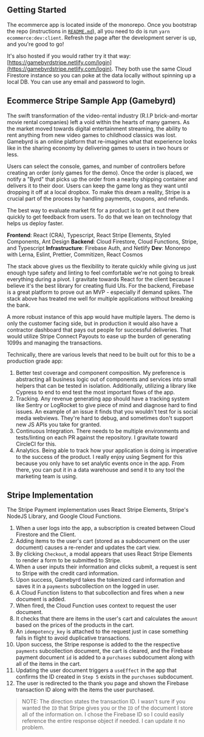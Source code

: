 ## Getting Started

The ecommerce app is located inside of the monorepo. Once you bootstrap the repo (instructions in [`README.md`](./README.md)), all you need to do is run `yarn ecommerce:dev:client`. Refresh the page after the development server is up, and you're good to go!

It's also hosted if you would rather try it that way: [https://gamebyrdstripe.netlify.com/login](https://gamebyrdstripe.netlify.com/login). They both use the same Cloud Firestore instance so you can poke at the data locally without spinning up a local DB. You can use any email and password to login.

## Ecommerce Stripe Sample App (Gamebyrd)

The swift transformation of the video-rental industry (R.I.P brick-and-mortar movie rental companies) left a void within the hearts of many gamers. As the market moved towards digital entertainment streaming, the ability to rent anything from new video games to childhood classics was lost. Gamebyrd is an online platform that re-imagines what that experience looks like in the sharing economy by delivering games to users in two hours or less.

Users can select the console, games, and number of controllers before creating an order (only games for the demo). Once the order is placed, we notify a "Byrd" that picks up the order from a nearby shipping container and delivers it to their door. Users can keep the game long as they want until dropping it off at a local dropbox. To make this dream a reality, Stripe is a crucial part of the process by handling payments, coupons, and refunds.

The best way to evaluate market fit for a product is to get it out there quickly to get feedback from users. To do that we lean on technology that helps us deploy faster.

**Frontend**: React (CRA), Typescript, React Stripe Elements, Styled Components, Ant Design
**Backend**: Cloud Firestore, Cloud Functions, Stripe, and Typescript
**Infrastructure**: Firebase Auth, and Netlify
**Dev**: Monorepo with Lerna, Eslint, Prettier, Commitizen, React Cosmos

The stack above gives us the flexibility to iterate quickly while giving us just enough type safety and linting to feel comfortable we're not going to break everything during a pivot. I gravitate towards React for the client because I believe it's the best library for creating fluid UIs. For the backend, Firebase is a great platform to prove out an MVP - especially if demand spikes. The stack above has treated me well for multiple applications without breaking the bank.

A more robust instance of this app would have multiple layers. The demo is only the customer facing side, but in production it would also have a contractor dashboard that pays out people for successful deliveries. That would utilize Stripe Connect Payouts to ease up the burden of generating 1099s and managing the transactions.

Technically, there are various levels that need to be built out for this to be a production grade app:

1. Better test coverage and component composition. My preference is abstracting all business logic out of components and services into small helpers that can be tested in isolation. Additionally, utilizing a library like Cypress to end to end test the most important flows of the app.
2. Tracking. Any revenue generating app should have a tracking system like Sentry or LogRocket to give piece of mind and diagnose hard to find issues. An example of an issue it finds that you wouldn't test for is social media webviews. They're hard to debug, and sometimes don't support new JS APIs you take for granted.
3. Continuous Integration. There needs to be multiple environments and tests/linting on each PR against the repository. I gravitate toward CircleCI for this.
4. Analytics. Being able to track how your application is doing is imperative to the success of the product. I really enjoy using Segment for this because you only have to set analytic events once in the app. From there, you can put it in a data warehouse and send it to any tool the marketing team is using.

## Stripe Implementation

The Stripe Payment implementation uses React Stripe Elements, Stripe's NodeJS Library, and Google Cloud Functions.

1. When a user logs into the app, a subscription is created between Cloud Firestore and the Client.
2. Adding items to the user's cart (stored as a subdocument on the user document) causes a re-render and updates the cart view.
3. By clicking `Checkout`, a modal appears that uses React Stripe Elements to render a form to be submitted to Stripe.
4. When a user inputs their information and clicks submit, a request is sent to Stripe with the credit card information.
5. Upon success, Gamebyrd takes the tokenized card information and saves it in a `payments` subcollection on the logged in user.
6. A Cloud Function listens to that subcollection and fires when a new document is added.
7. When fired, the Cloud Function uses context to request the user document.
8. It checks that there are items in the user's cart and calculates the `amount` based on the prices of the products in the cart.
9. An `idempotency_key` is attached to the request just in case something fails in flight to avoid duplicative transactions.
10. Upon success, the Stripe response is added to the the respective `payments` subcollection document, the cart is cleared, and the Firebase payment document `id` is added to a `purchases` subdocument along with all of the items in the cart.
11. Updating the user document triggers a `useEffect` in the app that confirms the ID created in `Step 5` exists in the `purchases` subdocument.
12. The user is redirected to the thank you page and shown the Firebase transaction ID along with the items the user purchased.

> NOTE: The direction states the transaction ID. I wasn't sure if you wanted the `ID` that Stripe gives you or the `ID` of the document I store all of the information on. I chose the Firebase ID so I could easily reference the entire response object if needed. I can update it no problem.
